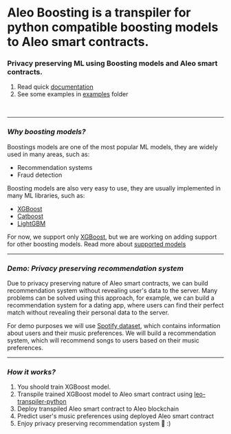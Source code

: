 # Aleo Boosting is a transpiler for python compatible boosting models to Aleo smart contracts.


### Privacy preserving ML using Boosting models and Aleo smart contracts.

1. Read quick [documentation](./leo-transpiler-python/README.md)
2. See some examples in [examples](./examples) folder

<br/>

___

### _Why boosting models?_
Boostings models are one of the most popular ML models, they are widely used in many areas, such as:
* Recommendation systems
* Fraud detection

Boosting models are also very easy to use, they are usually implemented in many ML libraries, such as:
* [XGBoost](https://xgboost.readthedocs.io/en/latest/)
* [Catboost](https://catboost.ai/)
* [LightGBM](https://lightgbm.readthedocs.io/en/latest/)

For now, we support only [XGBoost](./leo-transpiler-python/leo_transpiler/boostings/xgboost.py), but we are working on adding support for other boosting models. Read more about [supported models](./leo-transpiler-python/README.md#supported-models)

___

### _Demo: Privacy preserving recommendation system_
Due to privacy preserving nature of Aleo smart contracts, we can build recommendation system without revealing user's data to the server. Many problems can be solved using this approach, for example, we can build a recommendation system for a dating app, where users can find their perfect match without revealing their personal data to the server.

For demo purposes we will use [Spotify dataset](), which contains information about users and their music preferences. We will build a recommendation system, which will recommend songs to users based on their music preferences.

___

### _How it works?_
1. You shoold train XGBoost model.
2. Transpile trained XGBoost model to Aleo smart contract using [leo-transpiler-python](./leo-transpiler-python/leo_transpiler/boostings/xgboost.py)
3. Deploy transpiled Aleo smart contract to Aleo blockchain
4. Predict user's music preferences using deployed Aleo smart contract
5. Enjoy privacy preserving recommendation system 🚀 :)